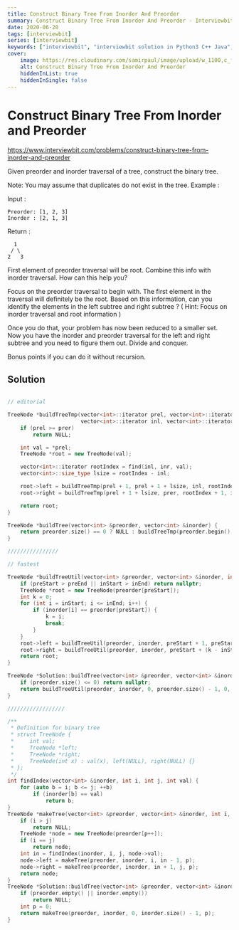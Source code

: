 ```yaml
---
title: Construct Binary Tree From Inorder And Preorder
summary: Construct Binary Tree From Inorder And Preorder - Interviewbit Solution Explained
date: 2020-06-20
tags: [interviewbit]
series: [interviewbit]
keywords: ["interviewbit", "interviewbit solution in Python3 C++ Java", "Construct Binary Tree From Inorder And Preorder Solution Explained"]
cover:
    image: https://res.cloudinary.com/samirpaul/image/upload/w_1100,c_fit,co_rgb:FFFFFF,l_text:Arial_75_bold:Construct Binary Tree From Inorder And Preorder - Solution Explained/problem-solving.webp
    alt: Construct Binary Tree From Inorder And Preorder
    hiddenInList: true
    hiddenInSingle: false
---
```


# Construct Binary Tree From Inorder and Preorder

https://www.interviewbit.com/problems/construct-binary-tree-from-inorder-and-preorder


Given preorder and inorder traversal of a tree, construct the binary tree.

 Note: You may assume that duplicates do not exist in the tree. 
Example :

Input :
```
Preorder: [1, 2, 3]
Inorder : [2, 1, 3]
```

Return :
```
  1
 / \
2   3
```

First element of preorder traversal will be root. Combine this info with inorder traversal. How can this help you?


Focus on the preorder traversal to begin with. 
The first element in the traversal will definitely be the root. 
Based on this information, can you identify the elements in the left subtree and right subtree ?
( Hint: Focus on inorder traversal and root information )

Once you do that, your problem has now been reduced to a smaller set.
Now you have the inorder and preorder traversal for the left and right subtree and you need to figure them out. 
Divide and conquer.

Bonus points if you can do it without recursion.


## Solution

```cpp

// editorial

TreeNode *buildTreeTmp(vector<int>::iterator prel, vector<int>::iterator prer,
                       vector<int>::iterator inl, vector<int>::iterator inr) {
    if (prel >= prer)
        return NULL;

    int val = *prel;
    TreeNode *root = new TreeNode(val);

    vector<int>::iterator rootIndex = find(inl, inr, val);
    vector<int>::size_type lsize = rootIndex - inl;

    root->left = buildTreeTmp(prel + 1, prel + 1 + lsize, inl, rootIndex);
    root->right = buildTreeTmp(prel + 1 + lsize, prer, rootIndex + 1, inr);

    return root;
}

TreeNode *buildTree(vector<int> &preorder, vector<int> &inorder) {
    return preorder.size() == 0 ? NULL : buildTreeTmp(preorder.begin(), preorder.end(), inorder.begin(), inorder.end());
}

////////////////

// fastest

TreeNode *buildTreeUtil(vector<int> &preorder, vector<int> &inorder, int preStart, int preEnd, int inStart, int inEnd) {
    if (preStart > preEnd || inStart > inEnd) return nullptr;
    TreeNode *root = new TreeNode(preorder[preStart]);
    int k = 0;
    for (int i = inStart; i <= inEnd; i++) {
        if (inorder[i] == preorder[preStart]) {
            k = i;
            break;
        }
    }
    root->left = buildTreeUtil(preorder, inorder, preStart + 1, preStart + (k - inStart), inStart, k - 1);
    root->right = buildTreeUtil(preorder, inorder, preStart + (k - inStart + 1), preEnd, k + 1, inEnd);
    return root;
}

TreeNode *Solution::buildTree(vector<int> &preorder, vector<int> &inorder) {
    if (preorder.size() <= 0) return nullptr;
    return buildTreeUtil(preorder, inorder, 0, preorder.size() - 1, 0, inorder.size() - 1);
}

//////////////////

/**
 * Definition for binary tree
 * struct TreeNode {
 *     int val;
 *     TreeNode *left;
 *     TreeNode *right;
 *     TreeNode(int x) : val(x), left(NULL), right(NULL) {}
 * };
 */
int findIndex(vector<int> &inorder, int i, int j, int val) {
    for (auto b = i; b <= j; ++b)
        if (inorder[b] == val)
            return b;
}
TreeNode *makeTree(vector<int> &preorder, vector<int> &inorder, int i, int j, int &p) {
    if (i > j)
        return NULL;
    TreeNode *node = new TreeNode(preorder[p++]);
    if (i == j)
        return node;
    int in = findIndex(inorder, i, j, node->val);
    node->left = makeTree(preorder, inorder, i, in - 1, p);
    node->right = makeTree(preorder, inorder, in + 1, j, p);
    return node;
}
TreeNode *Solution::buildTree(vector<int> &preorder, vector<int> &inorder) {
    if (preorder.empty() || inorder.empty())
        return NULL;
    int p = 0;
    return makeTree(preorder, inorder, 0, inorder.size() - 1, p);
}
```